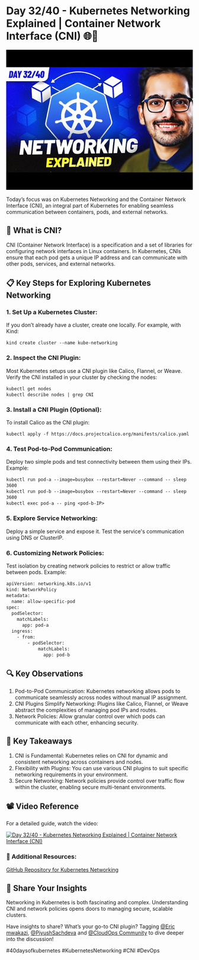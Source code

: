 # Day 32/40 - Kubernetes Networking Explained | Container Network Interface (CNI) 🌐🧩

<img src='./assets/32.png'>

Today’s focus was on Kubernetes Networking and the Container Network Interface (CNI), an integral part of Kubernetes for enabling seamless communication between containers, pods, and external networks.

## 🤔 What is CNI?

CNI (Container Network Interface) is a specification and a set of libraries for configuring network interfaces in Linux containers. In Kubernetes, CNIs ensure that each pod gets a unique IP address and can communicate with other pods, services, and external networks.

## 📋 Key Steps for Exploring Kubernetes Networking

### 1. Set Up a Kubernetes Cluster:
If you don’t already have a cluster, create one locally. For example, with Kind:
```
kind create cluster --name kube-networking
```
### 2. Inspect the CNI Plugin:
Most Kubernetes setups use a CNI plugin like Calico, Flannel, or Weave. Verify the CNI installed in your cluster by checking the nodes:
```
kubectl get nodes
kubectl describe nodes | grep CNI
````

### 3. Install a CNI Plugin (Optional):
To install Calico as the CNI plugin:

```
kubectl apply -f https://docs.projectcalico.org/manifests/calico.yaml
```

### 4. Test Pod-to-Pod Communication:
Deploy two simple pods and test connectivity between them using their IPs.
Example:
```
kubectl run pod-a --image=busybox --restart=Never --command -- sleep 3600  
kubectl run pod-b --image=busybox --restart=Never --command -- sleep 3600  
kubectl exec pod-a -- ping <pod-b-IP>
```
### 5. Explore Service Networking:
Deploy a simple service and expose it. Test the service's communication using DNS or ClusterIP.

### 6. Customizing Network Policies:
Test isolation by creating network policies to restrict or allow traffic between pods. Example:

```
apiVersion: networking.k8s.io/v1
kind: NetworkPolicy
metadata:
  name: allow-specific-pod
spec:
  podSelector:
    matchLabels:
      app: pod-a
  ingress:
    - from:
        - podSelector:
            matchLabels:
              app: pod-b
```


## 🔍 Key Observations

1. Pod-to-Pod Communication: Kubernetes networking allows pods to communicate seamlessly across nodes without manual IP assignment.
2. CNI Plugins Simplify Networking: Plugins like Calico, Flannel, or Weave abstract the complexities of managing pod IPs and routes.
3. Network Policies: Allow granular control over which pods can communicate with each other, enhancing security.

## 📝 Key Takeaways

1. CNI is Fundamental: Kubernetes relies on CNI for dynamic and consistent networking across containers and nodes.
2. Flexibility with Plugins: You can use various CNI plugins to suit specific networking requirements in your environment.
3. Secure Networking: Network policies provide control over traffic flow within the cluster, enabling secure multi-tenant environments.

## 📽️ Video Reference

For a detailed guide, watch the video:

[![Day 32/40 - Kubernetes Networking Explained | Container Network Interface (CNI)](https://img.youtube.com/vi/EkAzMGldC5M/sddefault.jpg)](https://youtu.be/EkAzMGldC5M)

### 🔗 Additional Resources:
[GitHub Repository for Kubernetes Networking](https://github.com/saiyam1814/kube-networking)

## 🔗 Share Your Insights

Networking in Kubernetes is both fascinating and complex. Understanding CNI and network policies opens doors to managing secure, scalable clusters.

Have insights to share? What’s your go-to CNI plugin? Tagging [@Eric mwakazi](https://www.linkedin.com/in/eric-mwakazi), [@PiyushSachdeva](https://www.linkedin.com/in/piyush-sachdeva) and [@CloudOps Community](https://www.linkedin.com/company/thecloudopscomm) to dive deeper into the discussion!

#40daysofkubernetes #KubernetesNetworking #CNI #DevOps